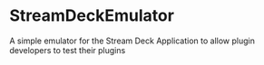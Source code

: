 # StreamDeckEmulator
A simple emulator for the Stream Deck Application to allow plugin developers to test their plugins

